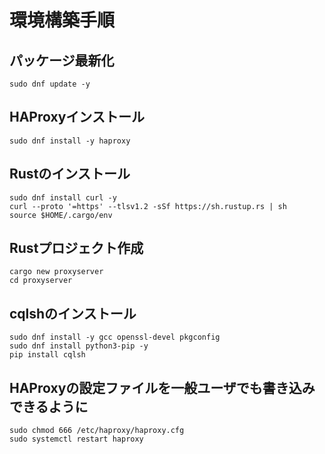 # 環境構築手順
## パッケージ最新化
```
sudo dnf update -y
```
## HAProxyインストール
```
sudo dnf install -y haproxy
```
## Rustのインストール
```
sudo dnf install curl -y
curl --proto '=https' --tlsv1.2 -sSf https://sh.rustup.rs | sh
source $HOME/.cargo/env
```
## Rustプロジェクト作成
```
cargo new proxyserver
cd proxyserver
```
## cqlshのインストール
```
sudo dnf install -y gcc openssl-devel pkgconfig
sudo dnf install python3-pip -y
pip install cqlsh
```

## HAProxyの設定ファイルを一般ユーザでも書き込みできるように

```
sudo chmod 666 /etc/haproxy/haproxy.cfg
sudo systemctl restart haproxy
```
